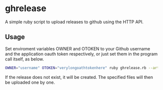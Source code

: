 # ghrelease
A simple ruby script to upload releases to github using the HTTP API.

Usage
---
Set enviroment variables OWNER and OTOKEN to your Github username and the application oauth token respectively, or just set them in the program call itself, as below.

```bash
OWNER="username" OTOKEN="verylongoathtokenhere" ruby ghrelease.rb --artifact reponame --version releasename file1 subdir/file2 subdir2/*
```
If the release does not exist, it will be created. The specified files will then be uploaded one by one.
